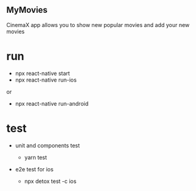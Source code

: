 ## MyMovies

CinemaX app allows you to show new popular movies and add your new movies


# run
 - npx react-native start
 - npx react-native run-ios
 
 or
 
 - npx react-native run-android
 
 # test
 - unit and components test
    - yarn test
    
 - e2e test
   for ios 
   - npx detox test -c ios
 
